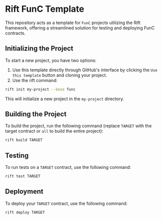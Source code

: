 # Rift FunC Template
This repository acts as a template for `FunC` projects utilizing the Rift framework, offering a streamlined solution for testing and deploying FunC contracts.

## Initializing the Project
To start a new project, you have two options:

1. Use this template directly through GitHub's interface by clicking the `Use this template` button and cloning your project.
2. Use the rift command:
```bash
rift init my-project --base func
```
This will initialize a new project in the `my-project` directory.

## Building the Project
To build the project, run the following command (replace `TARGET` with the target contract or `all` to build the entire project):
```bash
rift build TARGET
```

## Testing
To run tests on a `TARGET` contract, use the following command:
```bash
rift test TARGET
```

## Deployment
To deploy your `TARGET` contract, use the following command:
```bash
rift deploy TARGET
```
